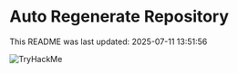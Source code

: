 # Auto Regenerate Repository

This README was last updated: 2025-07-11 13:51:56

 ![TryHackMe](https://tryhackme.com/badge/533634)